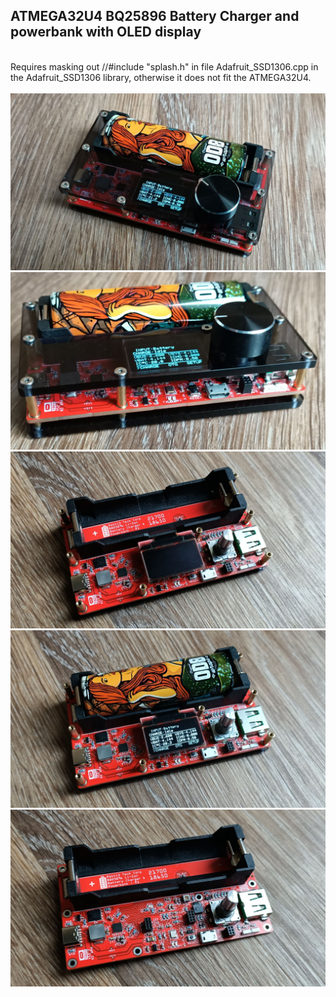 <H2>ATMEGA32U4 BQ25896 Battery Charger and powerbank with OLED display</H2>
<br>
Requires masking out //#include "splash.h" in file Adafruit_SSD1306.cpp in the Adafruit_SSD1306 library, otherwise it does not fit the ATMEGA32U4.
<br>
<object data="https://youtu.be/tIczeEKHdcY?autoplay=1&mute=1" width="560" height="315"></object>
<br>
<img src="images/Cover.jpg" /><br>
<img src="images/03.jpg" /><br>
<img src="images/08.jpg" /><br>
<img src="images/09.jpg" />
<img src="images/10.jpg" />

